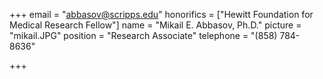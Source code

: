 +++
email = "abbasov@scripps.edu"
honorifics = ["Hewitt Foundation for Medical Research Fellow"]
name = "Mikail E. Abbasov, Ph.D."
picture = "mikail.JPG"
position = "Research Associate"
telephone = "(858) 784-8636"

+++

